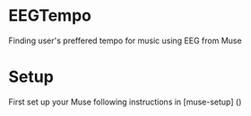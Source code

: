 # EEGTempo
Finding user's preffered tempo for music using EEG from Muse

# Setup
First set up your Muse following instructions in [muse-setup] (</muse-setup>)
